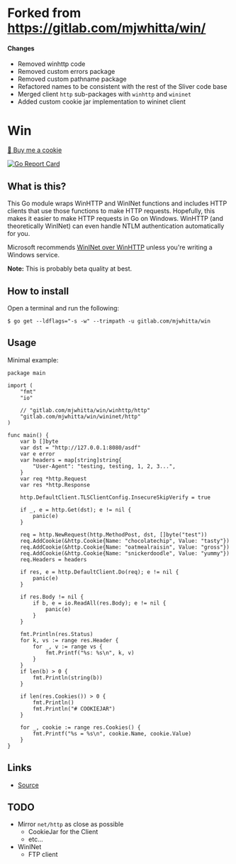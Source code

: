 # Forked from https://gitlab.com/mjwhitta/win/

#### Changes

 * Removed winhttp code
 * Removed custom errors package
 * Removed custom pathname package
 * Refactored names to be consistent with the rest of the Sliver code base
 * Merged client `http` sub-packages with `winhttp` and `wininet`
 * Added custom cookie jar implementation to wininet client

# Win

<a href="https://www.buymeacoffee.com/mjwhitta">🍪 Buy me a cookie</a>

[![Go Report Card](https://goreportcard.com/badge/gitlab.com/mjwhitta/win)](https://goreportcard.com/report/gitlab.com/mjwhitta/win)

## What is this?

This Go module wraps WinHTTP and WinINet functions and includes HTTP
clients that use those functions to make HTTP requests. Hopefully,
this makes it easier to make HTTP requests in Go on Windows. WinHTTP
(and theoretically WinINet) can even handle NTLM authentication
automatically for you.

Microsoft recommends [WinINet over WinHTTP] unless you're writing a
Windows service.

**Note:** This is probably beta quality at best.

[WinINet over WinHTTP]: https://docs.microsoft.com/en-us/windows/win32/wininet/wininet-vs-winhttp

## How to install

Open a terminal and run the following:

```
$ go get --ldflags="-s -w" --trimpath -u gitlab.com/mjwhitta/win
```

## Usage

Minimal example:

```
package main

import (
    "fmt"
    "io"

    // "gitlab.com/mjwhitta/win/winhttp/http"
    "gitlab.com/mjwhitta/win/wininet/http"
)

func main() {
    var b []byte
    var dst = "http://127.0.0.1:8080/asdf"
    var e error
    var headers = map[string]string{
        "User-Agent": "testing, testing, 1, 2, 3...",
    }
    var req *http.Request
    var res *http.Response

    http.DefaultClient.TLSClientConfig.InsecureSkipVerify = true

    if _, e = http.Get(dst); e != nil {
        panic(e)
    }

    req = http.NewRequest(http.MethodPost, dst, []byte("test"))
    req.AddCookie(&http.Cookie{Name: "chocolatechip", Value: "tasty"})
    req.AddCookie(&http.Cookie{Name: "oatmealraisin", Value: "gross"})
    req.AddCookie(&http.Cookie{Name: "snickerdoodle", Value: "yummy"})
    req.Headers = headers

    if res, e = http.DefaultClient.Do(req); e != nil {
        panic(e)
    }

    if res.Body != nil {
        if b, e = io.ReadAll(res.Body); e != nil {
            panic(e)
        }
    }

    fmt.Println(res.Status)
    for k, vs := range res.Header {
        for _, v := range vs {
            fmt.Printf("%s: %s\n", k, v)
        }
    }
    if len(b) > 0 {
        fmt.Println(string(b))
    }

    if len(res.Cookies()) > 0 {
        fmt.Println()
        fmt.Println("# COOKIEJAR")
    }

    for _, cookie := range res.Cookies() {
        fmt.Printf("%s = %s\n", cookie.Name, cookie.Value)
    }
}
```

## Links

- [Source](https://gitlab.com/mjwhitta/win)

## TODO

- Mirror `net/http` as close as possible
    - CookieJar for the Client
    - etc...
- WinINet
    - FTP client
